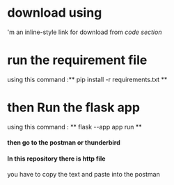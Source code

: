 # download using 
'm an inline-style link  for download  from  *code section*


# run the requirement  file 
using this command :** pip install -r requirements.txt **

# then Run the  flask app
using this command : ** flask --app app run **

#### then go to the postman or thunderbird 
####  In this repository there is http file 
you have to copy the text and paste into the  postman

